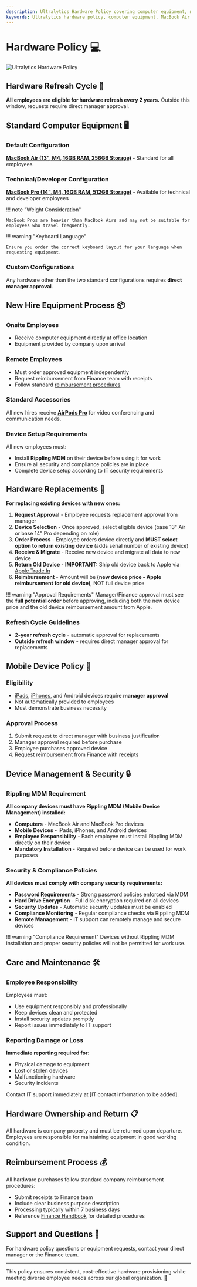 ```yaml
---
description: Ultralytics Hardware Policy covering computer equipment, mobile devices, refresh cycles, and approval processes for all employees.
keywords: Ultralytics hardware policy, computer equipment, MacBook Air, MacBook Pro, hardware refresh, mobile devices, employee equipment
---
```


# Hardware Policy 💻

![Ultralytics Hardware Policy](https://github.com/user-attachments/assets/d854e5c9-bf3a-45e5-979d-68d898d83f71)

## Hardware Refresh Cycle 🔄

**All employees are eligible for hardware refresh every 2 years.** Outside this window, requests require direct manager approval.

## Standard Computer Equipment 🖥️

### Default Configuration

**[MacBook Air (13", M4, 16GB RAM, 256GB Storage)](https://www.apple.com/macbook-air/)** - Standard for all employees

### Technical/Developer Configuration

**[MacBook Pro (14", M4, 16GB RAM, 512GB Storage)](https://www.apple.com/macbook-pro/)** - Available for technical and developer employees

!!! note "Weight Consideration"

    MacBook Pros are heavier than MacBook Airs and may not be suitable for employees who travel frequently.

!!! warning "Keyboard Language"

    Ensure you order the correct keyboard layout for your language when requesting equipment.

### Custom Configurations

Any hardware other than the two standard configurations requires **direct manager approval**.

## New Hire Equipment Process 📦

### Onsite Employees

- Receive computer equipment directly at office location
- Equipment provided by company upon arrival

### Remote Employees

- Must order approved equipment independently
- Request reimbursement from Finance team with receipts
- Follow standard [reimbursement procedures](../finance/index.md#reimbursements)

### Standard Accessories

All new hires receive **[AirPods Pro](https://www.apple.com/airpods-pro/)** for video conferencing and communication needs.

### Device Setup Requirements

All new employees must:

- Install **Rippling MDM** on their device before using it for work
- Ensure all security and compliance policies are in place
- Complete device setup according to IT security requirements

## Hardware Replacements 🔧

**For replacing existing devices with new ones:**

1. **Request Approval** - Employee requests replacement approval from manager
2. **Device Selection** - Once approved, select eligible device (base 13" Air or base 14" Pro depending on role)
3. **Order Process** - Employee orders device directly and **MUST select option to return existing device** (adds serial number of existing device)
4. **Receive & Migrate** - Receive new device and migrate all data to new device
5. **Return Old Device** - **IMPORTANT:** Ship old device back to Apple via [Apple Trade In](https://www.apple.com/trade-in/)
6. **Reimbursement** - Amount will be **(new device price - Apple reimbursement for old device)**, NOT full device price

!!! warning "Approval Requirements"
Manager/Finance approval must see the **full potential order** before approving, including both the new device price and the old device reimbursement amount from Apple.

### Refresh Cycle Guidelines

- **2-year refresh cycle** - automatic approval for replacements
- **Outside refresh window** - requires direct manager approval for replacements

## Mobile Device Policy 📱

### Eligibility

- [iPads](https://www.apple.com/ipad/), [iPhones](https://www.apple.com/iphone/), and Android devices require **manager approval**
- Not automatically provided to employees
- Must demonstrate business necessity

### Approval Process

1. Submit request to direct manager with business justification
2. Manager approval required before purchase
3. Employee purchases approved device
4. Request reimbursement from Finance with receipts

## Device Management & Security 🔒

### Rippling MDM Requirement

**All company devices must have Rippling MDM (Mobile Device Management) installed:**

- **Computers** - MacBook Air and MacBook Pro devices
- **Mobile Devices** - iPads, iPhones, and Android devices
- **Employee Responsibility** - Each employee must install Rippling MDM directly on their device
- **Mandatory Installation** - Required before device can be used for work purposes

### Security & Compliance Policies

**All devices must comply with company security requirements:**

- **Password Requirements** - Strong password policies enforced via MDM
- **Hard Drive Encryption** - Full disk encryption required on all devices
- **Security Updates** - Automatic security updates must be enabled
- **Compliance Monitoring** - Regular compliance checks via Rippling MDM
- **Remote Management** - IT support can remotely manage and secure devices

!!! warning "Compliance Requirement"
Devices without Rippling MDM installation and proper security policies will not be permitted for work use.

## Care and Maintenance 🛠️

### Employee Responsibility

Employees must:

- Use equipment responsibly and professionally
- Keep devices clean and protected
- Install security updates promptly
- Report issues immediately to IT support

### Reporting Damage or Loss

**Immediate reporting required for:**

- Physical damage to equipment
- Lost or stolen devices
- Malfunctioning hardware
- Security incidents

Contact IT support immediately at [IT contact information to be added].

## Hardware Ownership and Return 📋

All hardware is company property and must be returned upon departure. Employees are responsible for maintaining equipment in good working condition.

## Reimbursement Process 💰

All hardware purchases follow standard company reimbursement procedures:

- Submit receipts to Finance team
- Include clear business purpose description
- Processing typically within 7 business days
- Reference [Finance Handbook](../finance/index.md) for detailed procedures

## Support and Questions 🤝

For hardware policy questions or equipment requests, contact your direct manager or the Finance team.

---

This policy ensures consistent, cost-effective hardware provisioning while meeting diverse employee needs across our global organization. 🚀
